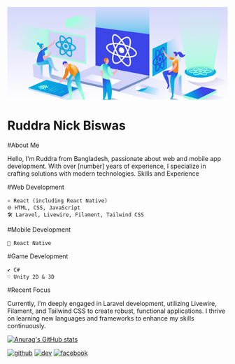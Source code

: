 ![Web and Native app developer](https://github.com/RuddraNickBiswas/RuddraNickBiswas/blob/main/pt021uel8t0w2f7rkamn.jpg?raw=true)
# Ruddra Nick Biswas

#About Me

Hello, I'm Ruddra from Bangladesh, passionate about web and mobile app development. With over [number] years of experience, I specialize in crafting solutions with modern technologies.
Skills and Experience

#Web Development

    ⚛️ React (including React Native)
    🌐 HTML, CSS, JavaScript
    🛠 Laravel, Livewire, Filament, Tailwind CSS

#Mobile Development

    📱 React Native

#Game Development

    ✔️ C#
    ♡ Unity 2D & 3D

#Recent Focus

Currently, I'm deeply engaged in Laravel development, utilizing Livewire, Filament, and Tailwind CSS to create robust, functional applications. I thrive on learning new languages and frameworks to enhance my skills continuously.


[![Anurag's GitHub stats](https://github-readme-stats.vercel.app/api?username=RuddraNickBiswas)](https://github.com/anuraghazra/github-readme-stats)


[<img src='https://cdn.jsdelivr.net/npm/simple-icons@3.0.1/icons/github.svg' alt='github' height='40'>](https://github.com/NickRuddraBiswas)  [<img src='https://cdn.jsdelivr.net/npm/simple-icons@3.0.1/icons/dev-dot-to.svg' alt='dev' height='40'>](https://dev.to/ruddranickbiswas)  [<img src='https://cdn.jsdelivr.net/npm/simple-icons@3.0.1/icons/facebook.svg' alt='facebook' height='40'>](https://www.facebook.com/RuddraNickBiswas)  
